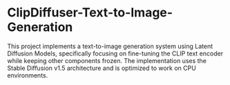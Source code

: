 # ClipDiffuser-Text-to-Image-Generation
This project implements a text-to-image generation system using Latent Diffusion Models, specifically focusing on fine-tuning the CLIP text encoder while keeping other components frozen. The implementation uses the Stable Diffusion v1.5 architecture and is optimized to work on CPU environments.
